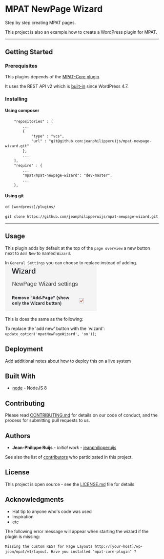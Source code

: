 # MPAT NewPage Wizard

Step by step creating MPAT pages.

This project is also an example how to create a WordPress plugin for MPAT.

___

## Getting Started

### Prerequisites
This plugins depends of the [MPAT-Core plugin](https://github.com/MPAT-eu).

It uses the REST API v2 which is [built-in](https://wordpress.org/support/topic/rest-api-in-wp-4-7/) since WordPress 4.7.

### Installing

#### Using composer
```
    "repositories" : [
        ...
        {
            "type" : "vcs",
            "url" : "git@github.com:jeanphilipperuijs/mpat-newpage-wizard.git"
        },
        ...
    ],
    "require" : {
        ...
        "mpat/mpat-newpage-wizard": "dev-master",
        ...
    },
```

#### Using git
```
cd [wordpress]/plugins/

git clone https://github.com/jeanphilipperuijs/mpat-newpage-wizard.git
```
___

## Usage ##
This plugin adds by default at the top of the `page overview` a new button next to `Add New` to named `Wizard`.

In `General Settings` you can choose to replace instead of adding.
![wizard configuration](/doc/npw_gen_set_en.png "Wizard configuration in General Settings")


This is does the same as the following:

To replace the 'add new' button with the 'wizard':
<code>update_option('mpatNewPageWizard', 'on'));</code>


## Deployment

Add additional notes about how to deploy this on a live system

## Built With

* [node](http://nodejs.org) - NodeJS 8

## Contributing

Please read [CONTRIBUTING.md](https://gist.github.com/PurpleBooth/b24679402957c63ec426) for details on our code of conduct, and the process for submitting pull requests to us.

## Authors

* **Jean-Philippe Ruijs** - *Initial work* - [jeanphilipperuijs](https://github.com/jeanphilipperuijs)

See also the list of [contributors](https://github.com/MPAT-eu/project/contributors) who participated in this project.

## License

This project is open source - see the [LICENSE.md](LICENSE.md) file for details

## Acknowledgments

* Hat tip to anyone who's code was used
* Inspiration
* etc

The following error message will appear when starting the wizard if the plugin is missing:

```Missing the custom REST for Page Layouts http://[your-host]/wp-json/mpat/v1/layout. Have you installed "mpat-core-plugin" ?```
